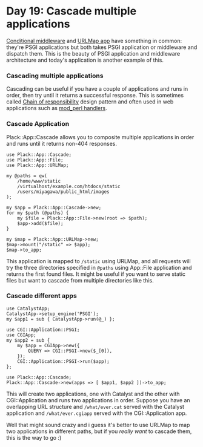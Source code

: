 # Day 19: Cascade multiple applications

[Conditional middleware][1] and [URLMap app][2] have something in common: they're PSGI applications but both takes PSGI application or middleware and dispatch them. This is the beauty of PSGI application and middleware architecture and today's application is another example of this.

### Cascading multiple applications

Cascading can be useful if you have a couple of applications and runs in order, then try until it returns a successful response. This is sometimes called [Chain of responsibility][3] design pattern and often used in web applications such as [mod\_perl handlers][4].

### Cascade Application

Plack::App::Cascade allows you to composite multiple applications in order and runs until it returns non-404 responses.

```
use Plack::App::Cascade;
use Plack::App::File;
use Plack::App::URLMap;

my @paths = qw(
    /home/www/static
    /virtualhost/example.com/htdocs/static
    /users/miyagawa/public_html/images
);

my $app = Plack::App::Cascade->new;
for my $path (@paths) {
    my $file = Plack::App::File->new(root => $path);
    $app->add($file);
}

my $map = Plack::App::URLMap->new;
$map->mount("/static" => $app);
$map->to_app;
```

This application is mapped to `/static` using URLMap, and all requests will try the three directories specified in `@paths` using App::File application and returns the first found files. It might be useful if you want to serve static files but want to cascade from multiple directories like this.

### Cascade different apps

```
use CatalystApp;
CatalystApp->setup_engine('PSGI');
my $app1 = sub { CatalystApp->run(@_) };

use CGI::Application::PSGI;
use CGIApp;
my $app2 = sub {
    my $app = CGIApp->new({
        QUERY => CGI::PSGI->new($_[0]),
    });
    CGI::Application::PSGI->run($app);
};

use Plack::App::Cascade;
Plack::App::Cascade->new(apps => [ $app1, $app2 ])->to_app;
```

This will create two applications, one with Catalyst and the other with CGI::Application and runs two applications in order. Suppose you have an overlapping URL structure and `/what/ever.cat` served with the Catalyst application and `/what/ever.cgiapp` served with the CGI::Application app.

Well that might sound crazy and i guess it's better to use URLMap to map two applications in different paths, but if you _really want_ to cascade them, this is the way to go :)

  [1]: http://advent.plackperl.org/2009/12/day-18-load-middleware-conditionally.html
  [2]: http://advent.plackperl.org/2009/12/day-12-maps-multiple-apps-with-mount-and-urlmap.html
  [3]: http://en.wikipedia.org/wiki/Chain-of-responsibility_pattern
  [4]: http://perl.apache.org/docs/2.0/user/handlers/intro.html